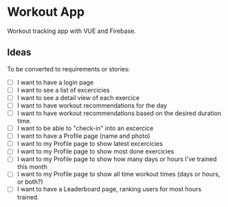 # Workout App

Workout tracking app with VUE and Firebase.

## Ideas

To be converted to requirements or stories:

- [ ] I want to have a login page
- [ ] I want to see a list of excercicies
- [ ] I want to see a detail view of each exercice
- [ ] I want to have workout recommendations for the day
- [ ] I want to have workout recommendations based on the desired duration time.
- [ ] I want to be able to "check-in" into an excercice
- [ ] I want to have a Profile page (name and photo)
- [ ] I want to my Profile page to show latest excercicies
- [ ] I want to my Profile page to show most done exercicies
- [ ] I want to my Profile page to show how many days or hours I've trained this month
- [ ] I want to my Profile page to show all time workout times (days or hours, or both?)
- [ ] I want to have a Leaderboard page, ranking users for most hours trained.
